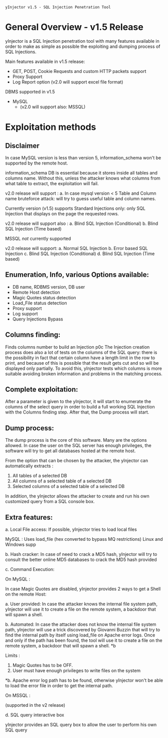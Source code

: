 ```
yInjector v1.5 - SQL Injection Penetration Tool
```

# General Overview - v1.5 Release


yInjector is a SQL Injection penetration tool with many features available in order to make as simple as possible
the exploiting and dumping process of SQL Injections.


Main features available in v1.5 release:

* GET, POST, Cookie Requests and custom HTTP packets support
* Proxy Support
* Log Report option (v2.0 will support excel file format)


DBMS supported in v1.5

* MySQL
	* (v2.0 will support also: MSSQL)


# Exploitation methods

## Disclaimer
	
In case MySQL version is less than version 5, information_schema
won't be supported by the remote host.

information_schema DB is essential because it stores inside
all tables and columns name. Without this, unless the attacker
knows what columns from what table to extract, the exploitation
will fail.

v2.0 release will support :
a. In case mysql version < 5
		Table and Column name bruteforce attack: will try to guess
		useful table and column names.
		
Currently version (v1.5) supports Standard Injections only:
only SQL Injection that displays on the page the requested rows.

v2.0 release will support also :
a. Blind SQL Injection (Conditional)
b. Blind SQL Injection (Time based)
			
			
MSSQL *not* currently supported

v2.0 release will support:
a. Normal SQL Injection
b. Error based SQL Injection
c. Blind SQL Injection (Conditional)
d. Blind SQL Injection (Time based)
			


## Enumeration, Info, various Options available:
	
- DB name, RDBMS version, DB user
- Remote Host detection
- Magic Quotes status detection
- Load_File status detection
- Proxy support
- Log support
- Query Injections Bypass


## Columns finding:
	
Finds columns number to build an Injection p0c
The Injection creation process does also a lot of
tests on the columns of the SQL query:
there is the possibility in fact that certain column
have a length limit in the row to print, and because
of this is possible that the result gets cut and so
will be displayed only partially.
To avoid this, yInjector tests which columns is more
suitable avoiding broken information and problems
in the matching process.
			

## Complete exploitation:
	
After a parameter is given to the yInjector, it will
start to enumerate the columns of the select query
in order to build a full working SQL Injection with
the Columns finding step.
After that, the Dump process will start.
			

## Dump process:
	
The dump process is the core of this software.
Many are the options allowed.
In case the user on the SQL server has enough
privileges, the software will try to get all
databases hosted at the remote host.

From the option that can be chosen by the attacker,
the yInjector can automatically extracts :

1. All tables of a selected DB
2. All columns of a selected table of a selected DB
3. Selected columns of a selected table of a selected DB

In addition, the yInjector allows the attacker to create
and run his own customized query from a SQL console box.
			

## Extra features:

a. Local File access:
If possible, yInjector tries to load local files

MySQL :
	Uses load_file (hex converted to bypass MQ restrictions)
	Linux and Windows supp 

b. Hash cracker:
	In case of need to crack a MD5 hash, yInjector
	will try to consult the better online MD5 databases
	to crack the MD5 hash provided
			
c. Command Execution:

On MySQL :

In case Magic Quotes are disabled, yInjector provides
2 ways to get a Shell on the remote Host:

a. User provided:
	In case the attacker knows the internal file system path,
	yInjector will use it to create a file on the remote system,
	a backdoor that will spawn a shell.
	
b. Automated:
	In case the attacker does not know the internal file system path,
	yInjector will use a trick discovered by Giovanni Buzzin that
	will try to find the internal path by itself using load_file
	on Apache error logs.
	Once and only if the path has been found, the tool will use it
	to create a file on the remote system, a backdoor that will spawn
	a shell.
	\*b
	
Limits :
1. Magic Quotes has to be OFF.
2. User must have enough privileges to write files on the system

\*b. Apache error log path has to be found, otherwise yInjector won't
    be able to load the error file in order to get the internal path. 

On MSSQL :

(supported in the v2 release)
		
d. SQL query interactive box
	
yInjector provides an SQL query box to allow the user to perform his own
SQL query


